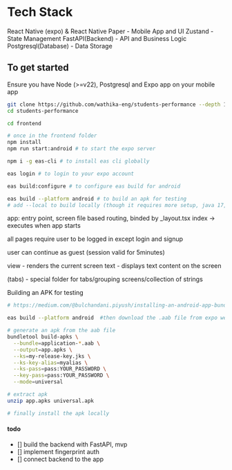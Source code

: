 # Tech Stack

React Native (expo) & React Native Paper - Mobile App and UI
Zustand - State Management
FastAPI(Backend) - API and Business Logic
Postgresql(Database) - Data Storage

## To get started

Ensure you have Node (>=v22), Postgresql and Expo app on your mobile app

```bash
git clone https://github.com/wathika-eng/students-performance --depth 1
cd students-performance

cd frontend

# once in the frontend folder
npm install
npm run start:android # to start the expo server

npm i -g eas-cli # to install eas cli globally

eas login # to login to your expo account

eas build:configure # to configure eas build for android

eas build --platform android # to build an apk for testing
# add --local to build locally (though it requires more setup, java 17, android sdk etc)
```

app: entry point, screen
file based routing, binded by _layout.tsx
index -> executes when app starts

all pages require user to be logged in except login and signup

user can continue as guest (session valid for 5minutes)

view - renders the current screen
text - displays text content on the screen

(tabs) - special folder for tabs/grouping screens/collection of strings

Building an APK for testing

```bash
# https://medium.com/@bulchandani.piyush/installing-an-android-app-bundle-aab-app-on-an-android-device-7235bab4cc49

eas build --platform android  #then download the .aab file from expo website

# generate an apk from the aab file
bundletool build-apks \
  --bundle=application-*.aab \
  --output=app.apks \
  --ks=my-release-key.jks \
  --ks-key-alias=myalias \
  --ks-pass=pass:YOUR_PASSWORD \
  --key-pass=pass:YOUR_PASSWORD \
  --mode=universal

# extract apk
unzip app.apks universal.apk

# finally install the apk locally
```

#### todo

- [] build the backend with FastAPI, mvp
- [] implement fingerprint auth
- [] connect backend to the app

